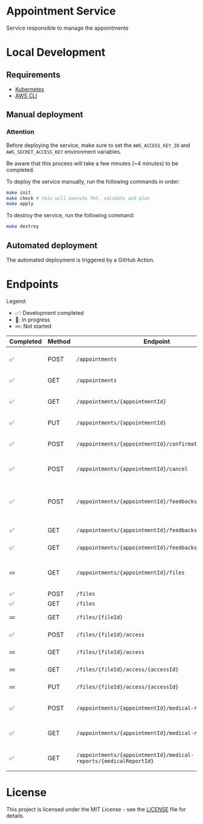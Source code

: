 # Appointment Service

Service responsible to manage the appointments

# Local Development

## Requirements

- [Kubernetes](https://kubernetes.io/)
- [AWS CLI](https://aws.amazon.com/cli/)

## Manual deployment

### Attention

Before deploying the service, make sure to set the `AWS_ACCESS_KEY_ID` and `AWS_SECRET_ACCESS_KEY` environment variables.

Be aware that this process will take a few minutes (~4 minutes) to be completed.

To deploy the service manually, run the following commands in order:

```bash
make init
make check # this will execute fmt, validate and plan
make apply
```

To destroy the service, run the following command:

```bash
make destroy
```

## Automated deployment

The automated deployment is triggered by a GitHub Action.

# Endpoints

Legend:
- ✅: Development completed
- 🚧: In progress
- 💤: Not started


| Completed | Method | Endpoint                                                          | Description                              | User Role      |
| --------- | ------ | ----------------------------------------------------------------- | ---------------------------------------- | -------------- |
| ✅         | POST   | `/appointments`                                                   | Create an appointment via event          | Patient        |
| ✅         | GET    | `/appointments`                                                   | Get all appointments                     | Doctor/Patient |
| ✅         | GET    | `/appointments/{appointmentId}`                                   | Get an appointment by id                 | Doctor/Patient |
| ✅         | PUT    | `/appointments/{appointmentId}`                                   | Update an appointment                    | Patient        |
| ✅         | POST   | `/appointments/{appointmentId}/confirmation`                      | Confirm or decline an appointment        | Doctor         |
| ✅         | POST   | `/appointments/{appointmentId}/cancel`                            | Reschedule an appointment                | Doctor/Patient |
| ✅         | POST   | `/appointments/{appointmentId}/feedbacks`                         | Add feedback to an appointment via event | Patient        |
| ✅         | GET    | `/appointments/{appointmentId}/feedbacks`                         | Get feedbacks                            | Doctor/Patient |
| ✅         | GET    | `/appointments/{appointmentId}/feedbacks/{feedbackId}`            | Get feedback by id                       | Doctor/Patient |
| 💤         | GET    | `/appointments/{appointmentId}/files`                             | Get all files attached to an appointment | Doctor/Patient |
| ✅         | POST   | `/files`                                                          | Update files                             | Patient        |
| ✅         | GET    | `/files`                                                          | Get all files                            | Patient        |
| 💤         | GET    | `/files/{fileId}`                                                 | Get a file by id                         | Doctor/Patient |
| ✅         | POST   | `/files/{fileId}/access`                                          | Create a file access                     | Patient        |
| 💤         | GET    | `/files/{fileId}/access`                                          | Get all file access                      | Patient        |
| 💤         | GET    | `/files/{fileId}/access/{accessId}`                               | Get a file access by id                  | Patient        |
| 💤         | PUT    | `/files/{fileId}/access/{accessId}`                               | Update a file access                     | Patient        |
| ✅         | POST   | `/appointments/{appointmentId}/medical-reports`                   | Create a medical report                  | Doctor         |
| ✅         | GET    | `/appointments/{appointmentId}/medical-reports`                   | Get all medical reports                  | Doctor         |
| ✅         | GET    | `/appointments/{appointmentId}/medical-reports/{medicalReportId}` | Get a medical report by id               | Doctor         |


# License

This project is licensed under the MIT License - see the [LICENSE](LICENSE) file for details.
